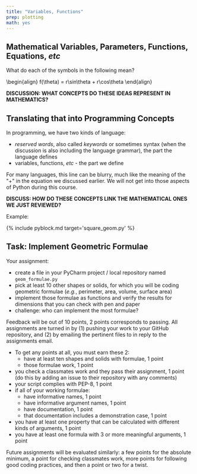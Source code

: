 ```yaml
---
title: "Variables, Functions"
prep: plotting
math: yes
---
```


## Mathematical Variables, Parameters, Functions, Equations, *etc*

What do each of the symbols in the following mean?

\begin{align}
f(\theta) = r\sin\theta + r\cos\theta
\end{align}

**DISCUSSION: WHAT CONCEPTS DO THESE IDEAS REPRESENT IN MATHEMATICS?**

## Translating that into Programming Concepts

In programming, we have two kinds of language:

 - *reserved words*, also called *keywords* or sometimes syntax (when the discussion is
   also including the language grammar), the part the language defines
 - variables, functions, *etc* - the part we define

For many languages, this line can be blurry, much like the meaning of the \"+\"
in the equation we discussed earlier.  We will not get into those aspects of
Python during this course.

**DISCUSS: HOW DO THESE CONCEPTS LINK THE MATHEMATICAL ONES WE JUST REVIEWED?**

Example:

{% include pyblock.md target='square_geom.py' %}

## Task: Implement Geometric Formulae

Your assignment:

 - create a file in your PyCharm project / local repository named `geom_formulae.py`
 - pick at least 10 other shapes or solids, for which you will be coding geometric formulae (*e.g.*,
   perimeter, area, volume, surface area)
 - implement those formulae as functions and verify the results for dimensions
 that you can check with pen and paper
 - challenge: who can implement the most formulae?

Feedback will be out of 10 points, 2 points corresponds to passing.  All
assignments are turned in by (1) pushing your work to your GitHub repository,
and (2) by emailing the pertinent files to in reply to the assignments email.

 - To get any points at all, you must earn these 2:
    * have at least ten shapes and solids with formulae, 1 point
    * those formulae work, 1 point
 - you check a classmates work and they pass their assignment, 1 point (do this by
adding an issue to their repository with any comments)
 - your script complies with PEP-8, 1 point
 - if all of your working formulae:
    * have informative names, 1 point
    * have informative argument names, 1 point
    * have documentation, 1 point
    * that documentation includes a demonstration case, 1 point
 - you have at least one property that can be calculated with different kinds of
 arguments, 1 point
 - you have at least one formula with 3 or more meaningful arguments, 1 point

Future assignments will be evaluated similarly: a few points for the absolute
minimum, a point for checking classmates work, more points for following good
coding practices, and then a point or two for a twist.
